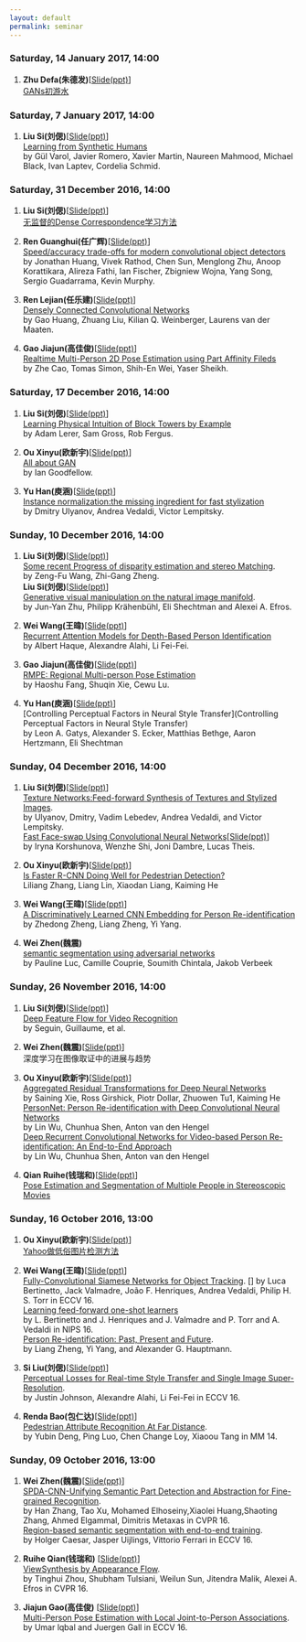 ```yaml
---
layout: default
permalink: seminar
---
```

### Saturday, 14 January 2017, 14:00 
1. **Zhu Defa(朱德发)**[[Slide(ppt)](https://pan.baidu.com/s/1pLvvZeF)]    
[GANs初游水]()  

### Saturday, 7 January 2017, 14:00
1. **Liu Si(刘偲)**[[Slide(ppt)](https://pdfs.semanticscholar.org/6888/f864f9ecb125cc4d33f70ef6c3691b89b360.pdf)]  
[Learning from Synthetic Humans](https://arxiv.org/abs/1701.01370)   
by Gül Varol, Javier Romero, Xavier Martin, Naureen Mahmood, Michael Black, Ivan Laptev, Cordelia Schmid.

### Saturday, 31 December 2016, 14:00
1. **Liu Si(刘偲)**[[Slide(ppt)](https://pan.baidu.com/s/1qYhLfZY)]  
[无监督的Dense Correspondence学习方法]()    

2. **Ren Guanghui(任广辉)**[[Slide(ppt)](https://pan.baidu.com/s/1pKIKIIB)]  
[Speed/accuracy trade-offs for modern convolutional object detectors](https://arxiv.org/abs/1611.10012)    
by Jonathan Huang, Vivek Rathod, Chen Sun, Menglong Zhu, Anoop Korattikara, Alireza Fathi, Ian Fischer, Zbigniew Wojna, Yang Song, Sergio Guadarrama, Kevin Murphy.      

3. **Ren Lejian(任乐建)**[[Slide(ppt)]()]   
[Densely Connected Convolutional Networks](https://arxiv.org/abs/1608.06993)   
by Gao Huang, Zhuang Liu, Kilian Q. Weinberger, Laurens van der Maaten.    

4. **Gao Jiajun(高佳俊)**[[Slide(ppt)](https://pan.baidu.com/s/1sl5zEB7)]      
[Realtime Multi-Person 2D Pose Estimation using Part Affinity Fileds](https://arxiv.org/abs/1611.08050)   
by Zhe Cao, Tomas Simon, Shih-En Wei, Yaser Sheikh.  


### Saturday, 17 December 2016, 14:00
1. **Liu Si(刘偲)**[[Slide(ppt)](https://pan.baidu.com/s/1i5a6WXf)]  
[Learning Physical Intuition of Block Towers by Example](https://arxiv.org/abs/1603.01312)    
by Adam Lerer, Sam Gross, Rob Fergus.  

2. **Ou Xinyu(欧新宇)**[[Slide(ppt)](https://pan.baidu.com/s/1pLNdLeN)]  
[All about GAN](https://pan.baidu.com/s/1dEBCAY1)    
by Ian Goodfellow.      

3. **Yu Han(庾涵)**[[Slide(ppt)](https://pan.baidu.com/s/1jILScYi)]   
[Instance normalization:the missing ingredient for fast stylization](https://arxiv.org/abs/1607.08022)   
by Dmitry Ulyanov, Andrea Vedaldi, Victor Lempitsky.    



### Sunday, 10 December 2016, 14:00
1. **Liu Si(刘偲)**[[Slide(ppt)](https://pan.baidu.com/s/1geCUdj1)]    
[Some recent Progress of disparity estimation and stereo Matching](http://vision.middlebury.edu/stereo/eval/papers/CORegion.pdf).     
by Zeng-Fu Wang, Zhi-Gang Zheng.    
   **Liu Si(刘偲)**[[Slide(ppt)](https://pan.baidu.com/s/1bBczYA)]   
[Generative visual manipulation on the natural image manifold](http://people.eecs.berkeley.edu/~junyanz/projects/gvm/).      
by Jun-Yan Zhu, Philipp Krähenbühl, Eli Shechtman and Alexei A. Efros.      

2. **Wei Wang(王暐)**[[Slide(ppt)](https://pan.baidu.com/s/1mijnWoC)]    
[Recurrent Attention Models for Depth-Based Person Identification](http://vision.stanford.edu/pdf/haque2016cvpr.pdf)    
by Albert Haque, Alexandre Alahi, Li Fei-Fei.     

3. **Gao Jiajun(高佳俊)**[[Slide(ppt)](https://pan.baidu.com/s/1i5douRr)]      
[RMPE: Regional Multi-person Pose Estimation](https://arxiv.org/abs/1612.00137)   
by Haoshu Fang, Shuqin Xie, Cewu Lu.    

4. **Yu Han(庾涵)**[[Slide(ppt)]()]     
[Controlling Perceptual Factors in Neural Style Transfer](Controlling Perceptual Factors in Neural Style Transfer)    
by Leon A. Gatys, Alexander S. Ecker, Matthias Bethge, Aaron Hertzmann, Eli Shechtman    

### Sunday, 04 December 2016, 14:00
1. **Liu Si(刘偲)**[[Slide(ppt)](https://pan.baidu.com/s/1cb0rUY)]    
[Texture Networks:Feed-forward Synthesis of Textures and Stylized Images](https://arxiv.org/abs/1603.03417).   
by Ulyanov, Dmitry, Vadim Lebedev, Andrea Vedaldi, and Victor Lempitsky.     
[Fast Face-swap Using Convolutional Neural Networks](https://arxiv.org/abs/1611.09577)[[Slide(ppt)](https://pan.baidu.com/s/1qYlNl3e)]    
by Iryna Korshunova, Wenzhe Shi, Joni Dambre, Lucas Theis.

2. **Ou Xinyu(欧新宇)**[[Slide(ppt)](https://pan.baidu.com/s/1mhELwuc)]   
[Is Faster R-CNN Doing Well for Pedestrian Detection?](http://arxiv.org/pdf/1607.07032v2)    
Liliang Zhang, Liang Lin, Xiaodan Liang, Kaiming He

3. **Wei Wang(王暐)**[[Slide(ppt)](https://pan.baidu.com/s/1gfQbfyj)]     
[A Discriminatively Learned CNN Embedding for Person Re-identification](https://arxiv.org/pdf/1611.05666)    
by Zhedong Zheng, Liang Zheng, Yi Yang.

4. **Wei Zhen(魏震)**    
[semantic segmentation using adversarial networks](https://arxiv.org/abs/1611.08408)    
by Pauline Luc, Camille Couprie, Soumith Chintala, Jakob Verbeek


### Sunday, 26 November 2016, 14:00 
1. **Liu Si(刘偲)**[[Slide(ppt)](http://pan.baidu.com/s/1miJeQPM)]        
[Deep Feature Flow for Video Recognition](https://128.84.21.199/abs/1611.07715)    
by Seguin, Guillaume, et al.

2. **Wei Zhen(魏震)**[[Slide(ppt)](http://pan.baidu.com/s/1pLyGaDX)]    
深度学习在图像取证中的进展与趋势

3. **Ou Xinyu(欧新宇)**[[Slide(ppt)](http://pan.baidu.com/s/1jHGkVwa)]    
[Aggregated Residual Transformations for Deep Neural Networks](https://arxiv.org/abs/1611.05431)    
by Saining Xie, Ross Girshick, Piotr Dollar, Zhuowen Tu1, Kaiming He    
[PersonNet: Person Re-identification with Deep Convolutional Neural Networks](https://arxiv.org/abs/1601.07255)    
by Lin Wu, Chunhua Shen, Anton van den Hengel    
[Deep Recurrent Convolutional Networks for Video-based Person Re-identification: An End-to-End Approach](https://arxiv.org/abs/1606.01609)    
by Lin Wu,  Chunhua Shen,  Anton van den Hengel

4. **Qian Ruihe(钱瑞和)**[[Slide(ppt)]()]    
[Pose Estimation and Segmentation of Multiple People in Stereoscopic Movies](https://www.google.com.hk/url?sa=t&rct=j&q=&esrc=s&source=web&cd=1&ved=0ahUKEwiTlOSG7MjQAhXKtY8KHaEIBc8QFggbMAA&url=http%3a%2f%2fwww%2edi%2eens%2efr%2f~josef%2fpublications%2fSeguin15%2epdf&usg=AFQjCNHr2B6rO1zGPgPLpel1qPNBhkFzKg&sig2=jqNJssvPnumI1RFhQN1NzA)



### Sunday, 16 October 2016, 13:00 
1. **Ou Xinyu(欧新宇)**[[Slide(ppt)](https://pan.baidu.com/s/1boS8pOj)]        
[Yahoo做低俗图片检测方法](https://yahooeng.tumblr.com/post/151148689421/open-sourcing-a-deep-learning-solution-for)

2. **Wei Wang(王暐)**[[Slide(ppt)](https://pan.baidu.com/s/1bpkjpqn)]    
[Fully-Convolutional Siamese Networks for Object Tracking](https://arxiv.org/pdf/1606.09549.pdf).   [] 
by Luca Bertinetto, Jack Valmadre, João F. Henriques, Andrea Vedaldi, Philip H. S. Torr in ECCV 16.   
[Learning feed-forward one-shot learners](https://arxiv.org/abs/1606.05233)   
by L. Bertinetto and J. Henriques and J. Valmadre and P. Torr and A. Vedaldi in NIPS 16.   
[Person Re-identification: Past, Present and Future](https://arxiv.org/pdf/1610.02984.pdf).    
by Liang Zheng, Yi Yang, and Alexander G. Hauptmann.

3. **Si Liu(刘偲)**[[Slide(ppt)](https://pan.baidu.com/s/1i5g9lv3)]    
[Perceptual Losses for Real-time Style Transfer and Single Image Super-Resolution](https://arxiv.org/abs/1603.08155).    
by Justin Johnson, Alexandre Alahi, Li Fei-Fei in ECCV 16.

4. **Renda Bao(包仁达)**[[Slide(ppt)](https://pan.baidu.com/s/1bJgW3s)]    
[Pedestrian Attribute Recognition At Far Distance](https://arxiv.org/abs/1608.08526).    
by Yubin Deng, Ping Luo, Chen Change Loy, Xiaoou Tang in MM 14.


### Sunday, 09 October 2016, 13:00 
1. **Wei Zhen(魏震)**[[Slide(ppt)](https://pan.baidu.com/s/1hsx5VCC)]        
    [SPDA-CNN-Unifying Semantic Part Detection and Abstraction for Fine-grained Recognition](https://www.google.com/url?sa=t&rct=j&q=&esrc=s&source=web&cd=1&ved=0ahUKEwiIo5zl9tLPAhVJ74MKHYP7CroQFggeMAA&url=http%3A%2F%2Fpaul.rutgers.edu%2F~hz138%2Fpublications%2FCVPR16.pdf&usg=AFQjCNGm3K24qSZQiRV3Xq6ntuwyKxL9rA&sig2=WS0K3_ozrzsr0IQqFCuRkw).        
    by Han Zhang, Tao Xu, Mohamed Elhoseiny,Xiaolei Huang,Shaoting Zhang, Ahmed Elgammal, Dimitris Metaxas in CVPR 16.    
    [Region-based semantic segmentation with end-to-end training](https://arxiv.org/abs/1607.07671).    
    by Holger Caesar, Jasper Uijlings, Vittorio Ferrari in ECCV 16.    


2. **Ruihe Qian(钱瑞和)**    [[Slide(ppt)](https://pan.baidu.com/s/1nuFw0ch)]    
[ViewSynthesis by Appearance Flow](https://arxiv.org/abs/1605.03557).    
by Tinghui Zhou, Shubham Tulsiani, Weilun Sun, Jitendra Malik, Alexei A. Efros in CVPR 16.

3. **Jiajun Gao(高佳俊)**    [[Slide(ppt)](https://pan.baidu.com/s/1jH9wRlW)]    
[Multi-Person Pose Estimation with Local Joint-to-Person Associations](https://arxiv.org/abs/1608.08526).    
by Umar lqbal and Juergen Gall in ECCV 16.


